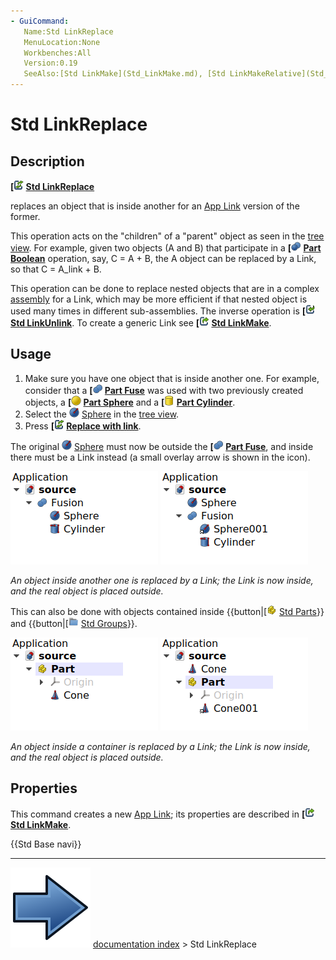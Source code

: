 ```yaml
---
- GuiCommand:
   Name:Std LinkReplace
   MenuLocation:None
   Workbenches:All
   Version:0.19
   SeeAlso:[Std LinkMake](Std_LinkMake.md), [Std LinkMakeRelative](Std_LinkMakeRelative.md), [Std LinkUnlink](Std_LinkUnlink.md)
---
```


# Std LinkReplace

## Description


**[<img src=images/Std_LinkReplace.svg style="width:16px"> [Std LinkReplace](Std_LinkReplace.md)**

replaces an object that is inside another for an [App Link](App_Link.md) version of the former.

This operation acts on the \"children\" of a \"parent\" object as seen in the [tree view](tree_view.md). For example, given two objects (A and B) that participate in a **[<img src=images/Part_Boolean.svg style="width:16px"> [Part Boolean](Part_Boolean.md)** operation, say, C = A + B, the A object can be replaced by a Link, so that C = A_link + B.

This operation can be done to replace nested objects that are in a complex [assembly](assembly.md) for a Link, which may be more efficient if that nested object is used many times in different sub-assemblies. The inverse operation is **[<img src=images/Std_LinkUnlink.svg style="width:16px"> [Std LinkUnlink](Std_LinkUnlink.md)**. To create a generic Link see **[<img src=images/Std_LinkMake.svg style="width:16px"> [Std LinkMake](Std_LinkMake.md)**.

## Usage

1.  Make sure you have one object that is inside another one. For example, consider that a **[<img src=images/Part_Fuse.svg style="width:16px"> [Part Fuse](Part_Fuse.md)** was used with two previously created objects, a **[<img src=images/Part_Sphere.svg style="width:16px"> [Part Sphere](Part_Sphere.md)** and a **[<img src=images/Part_Cylinder.svg style="width:16px"> [Part Cylinder](Part_Cylinder.md)**.
2.  Select the <img alt="" src=images/Tree_Part_Sphere_Parametric.svg  style="width:16px;"> [Sphere](Part_Sphere.md) in the [tree view](tree_view.md).
3.  Press **[<img src=images/Std_LinkReplace.svg style="width:16px"> [Replace with link](Std_LinkReplace.md)**.

The original <img alt="" src=images/Tree_Part_Sphere_Parametric.svg  style="width:16px;"> [Sphere](Part_Sphere.md) must now be outside the **[<img src=images/Part_Fuse.svg style="width:16px"> [Part Fuse](Part_Fuse.md)**, and inside there must be a Link instead (a small overlay arrow is shown in the icon).

![](images/Std_Link_tree_replace_fuse_1_example.png ) ![](images/Std_Link_tree_replace_fuse_2_example.png )



*An object inside another one is replaced by a Link; the Link is now inside, and the real object is placed outside.*

This can also be done with objects contained inside {{button|[<img src=images/Std_Part.svg style="width:16px"> [Std Parts](Std_Part.md)}} and {{button|[<img src=images/Std_Group.svg style="width:16px"> [Std Groups](Std_Group.md)}}.

![](images/Std_Link_tree_replace_part_1_examples.png ) ![](images/Std_Link_tree_replace_part_2_examples.png )



*An object inside a container is replaced by a Link; the Link is now inside, and the real object is placed outside.*

## Properties

This command creates a new [App Link](App_Link.md); its properties are described in **[<img src=images/Std_LinkMake.svg style="width:16px"> [Std LinkMake](Std_LinkMake.md)**.




 {{Std Base navi}}



---
![](images/Button_right.svg) [documentation index](../README.md) > Std LinkReplace
